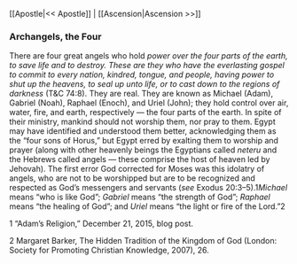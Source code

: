 [[Apostle|<< Apostle]]  |  [[Ascension|Ascension >>]]

### Archangels, the Four
There are four great angels who hold *power over the four parts of the earth, to save life and to destroy. These are they who have the everlasting gospel to commit to every nation, kindred, tongue, and people, having power to shut up the heavens, to seal up unto life, or to cast down to the regions of darkness* (T&C 74:8). They are real. They are known as Michael (Adam), Gabriel (Noah), Raphael (Enoch), and Uriel (John); they hold control over air, water, fire, and earth, respectively — the four parts of the earth. In spite of their ministry, mankind should not worship them, nor pray to them. Egypt may have identified and understood them better, acknowledging them as the “four sons of Horus,” but Egypt erred by exalting them to worship and prayer (along with other heavenly beings the Egyptians called *neteru* and the Hebrews called angels — these comprise the host of heaven led by Jehovah). The first error God corrected for Moses was this idolatry of angels, who are not to be worshipped but are to be recognized and respected as God’s messengers and servants (*see* Exodus 20:3–5).1*Michael* means “who is like God”; *Gabriel* means “the strength of God”; *Raphael* means “the healing of God”; and *Uriel* means “the light or fire of the Lord.”2



1 “Adam’s Religion,” December 21, 2015, blog post.


2 Margaret Barker, The Hidden Tradition of the Kingdom of God (London: Society for Promoting Christian Knowledge, 2007), 26.